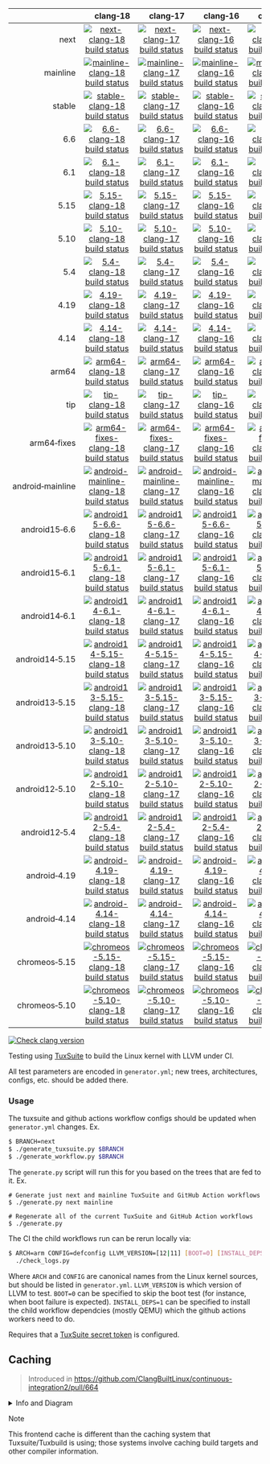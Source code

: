 |     | &nbsp;&nbsp;&nbsp;&nbsp;&nbsp;clang&#8209;18 | &nbsp;&nbsp;&nbsp;&nbsp;&nbsp;clang&#8209;17 | &nbsp;&nbsp;&nbsp;&nbsp;&nbsp;clang&#8209;16 | &nbsp;&nbsp;&nbsp;&nbsp;&nbsp;clang&#8209;15 | &nbsp;&nbsp;&nbsp;&nbsp;&nbsp;clang&#8209;14 | &nbsp;&nbsp;&nbsp;&nbsp;&nbsp;clang&#8209;13 | &nbsp;&nbsp;&nbsp;&nbsp;&nbsp;clang&#8209;12 | &nbsp;&nbsp;&nbsp;&nbsp;&nbsp;clang&#8209;11 | clang&#8209;android |
| ---: | :---: | :---: | :---: | :---: | :---: | :---: | :---: | :---: | :---: |
| next | [![next-clang-18 build status](https://kernel.outflux.net/cbl/badges/next-clang-18.svg)](https://github.com/clangbuiltlinux/continuous-integration2/actions/workflows/next-clang-18.yml) | [![next-clang-17 build status](https://kernel.outflux.net/cbl/badges/next-clang-17.svg)](https://github.com/clangbuiltlinux/continuous-integration2/actions/workflows/next-clang-17.yml) | [![next-clang-16 build status](https://kernel.outflux.net/cbl/badges/next-clang-16.svg)](https://github.com/clangbuiltlinux/continuous-integration2/actions/workflows/next-clang-16.yml) | [![next-clang-15 build status](https://kernel.outflux.net/cbl/badges/next-clang-15.svg)](https://github.com/clangbuiltlinux/continuous-integration2/actions/workflows/next-clang-15.yml) | [![next-clang-14 build status](https://kernel.outflux.net/cbl/badges/next-clang-14.svg)](https://github.com/clangbuiltlinux/continuous-integration2/actions/workflows/next-clang-14.yml) | [![next-clang-13 build status](https://kernel.outflux.net/cbl/badges/next-clang-13.svg)](https://github.com/clangbuiltlinux/continuous-integration2/actions/workflows/next-clang-13.yml) | [![next-clang-12 build status](https://kernel.outflux.net/cbl/badges/next-clang-12.svg)](https://github.com/clangbuiltlinux/continuous-integration2/actions/workflows/next-clang-12.yml) | [![next-clang-11 build status](https://kernel.outflux.net/cbl/badges/next-clang-11.svg)](https://github.com/clangbuiltlinux/continuous-integration2/actions/workflows/next-clang-11.yml) | [![next-clang-android build status](https://kernel.outflux.net/cbl/badges/next-clang-android.svg)](https://github.com/clangbuiltlinux/continuous-integration2/actions/workflows/next-clang-android.yml) |
| mainline | [![mainline-clang-18 build status](https://kernel.outflux.net/cbl/badges/mainline-clang-18.svg)](https://github.com/clangbuiltlinux/continuous-integration2/actions/workflows/mainline-clang-18.yml) | [![mainline-clang-17 build status](https://kernel.outflux.net/cbl/badges/mainline-clang-17.svg)](https://github.com/clangbuiltlinux/continuous-integration2/actions/workflows/mainline-clang-17.yml) | [![mainline-clang-16 build status](https://kernel.outflux.net/cbl/badges/mainline-clang-16.svg)](https://github.com/clangbuiltlinux/continuous-integration2/actions/workflows/mainline-clang-16.yml) | [![mainline-clang-15 build status](https://kernel.outflux.net/cbl/badges/mainline-clang-15.svg)](https://github.com/clangbuiltlinux/continuous-integration2/actions/workflows/mainline-clang-15.yml) | [![mainline-clang-14 build status](https://kernel.outflux.net/cbl/badges/mainline-clang-14.svg)](https://github.com/clangbuiltlinux/continuous-integration2/actions/workflows/mainline-clang-14.yml) | [![mainline-clang-13 build status](https://kernel.outflux.net/cbl/badges/mainline-clang-13.svg)](https://github.com/clangbuiltlinux/continuous-integration2/actions/workflows/mainline-clang-13.yml) | [![mainline-clang-12 build status](https://kernel.outflux.net/cbl/badges/mainline-clang-12.svg)](https://github.com/clangbuiltlinux/continuous-integration2/actions/workflows/mainline-clang-12.yml) | [![mainline-clang-11 build status](https://kernel.outflux.net/cbl/badges/mainline-clang-11.svg)](https://github.com/clangbuiltlinux/continuous-integration2/actions/workflows/mainline-clang-11.yml) |     |
| stable | [![stable-clang-18 build status](https://kernel.outflux.net/cbl/badges/stable-clang-18.svg)](https://github.com/clangbuiltlinux/continuous-integration2/actions/workflows/stable-clang-18.yml) | [![stable-clang-17 build status](https://kernel.outflux.net/cbl/badges/stable-clang-17.svg)](https://github.com/clangbuiltlinux/continuous-integration2/actions/workflows/stable-clang-17.yml) | [![stable-clang-16 build status](https://kernel.outflux.net/cbl/badges/stable-clang-16.svg)](https://github.com/clangbuiltlinux/continuous-integration2/actions/workflows/stable-clang-16.yml) | [![stable-clang-15 build status](https://kernel.outflux.net/cbl/badges/stable-clang-15.svg)](https://github.com/clangbuiltlinux/continuous-integration2/actions/workflows/stable-clang-15.yml) | [![stable-clang-14 build status](https://kernel.outflux.net/cbl/badges/stable-clang-14.svg)](https://github.com/clangbuiltlinux/continuous-integration2/actions/workflows/stable-clang-14.yml) | [![stable-clang-13 build status](https://kernel.outflux.net/cbl/badges/stable-clang-13.svg)](https://github.com/clangbuiltlinux/continuous-integration2/actions/workflows/stable-clang-13.yml) | [![stable-clang-12 build status](https://kernel.outflux.net/cbl/badges/stable-clang-12.svg)](https://github.com/clangbuiltlinux/continuous-integration2/actions/workflows/stable-clang-12.yml) | [![stable-clang-11 build status](https://kernel.outflux.net/cbl/badges/stable-clang-11.svg)](https://github.com/clangbuiltlinux/continuous-integration2/actions/workflows/stable-clang-11.yml) |     |
| 6.6 | [![6.6-clang-18 build status](https://kernel.outflux.net/cbl/badges/6.6-clang-18.svg)](https://github.com/clangbuiltlinux/continuous-integration2/actions/workflows/6.6-clang-18.yml) | [![6.6-clang-17 build status](https://kernel.outflux.net/cbl/badges/6.6-clang-17.svg)](https://github.com/clangbuiltlinux/continuous-integration2/actions/workflows/6.6-clang-17.yml) | [![6.6-clang-16 build status](https://kernel.outflux.net/cbl/badges/6.6-clang-16.svg)](https://github.com/clangbuiltlinux/continuous-integration2/actions/workflows/6.6-clang-16.yml) | [![6.6-clang-15 build status](https://kernel.outflux.net/cbl/badges/6.6-clang-15.svg)](https://github.com/clangbuiltlinux/continuous-integration2/actions/workflows/6.6-clang-15.yml) | [![6.6-clang-14 build status](https://kernel.outflux.net/cbl/badges/6.6-clang-14.svg)](https://github.com/clangbuiltlinux/continuous-integration2/actions/workflows/6.6-clang-14.yml) | [![6.6-clang-13 build status](https://kernel.outflux.net/cbl/badges/6.6-clang-13.svg)](https://github.com/clangbuiltlinux/continuous-integration2/actions/workflows/6.6-clang-13.yml) | [![6.6-clang-12 build status](https://kernel.outflux.net/cbl/badges/6.6-clang-12.svg)](https://github.com/clangbuiltlinux/continuous-integration2/actions/workflows/6.6-clang-12.yml) | [![6.6-clang-11 build status](https://kernel.outflux.net/cbl/badges/6.6-clang-11.svg)](https://github.com/clangbuiltlinux/continuous-integration2/actions/workflows/6.6-clang-11.yml) |     |
| 6.1 | [![6.1-clang-18 build status](https://kernel.outflux.net/cbl/badges/6.1-clang-18.svg)](https://github.com/clangbuiltlinux/continuous-integration2/actions/workflows/6.1-clang-18.yml) | [![6.1-clang-17 build status](https://kernel.outflux.net/cbl/badges/6.1-clang-17.svg)](https://github.com/clangbuiltlinux/continuous-integration2/actions/workflows/6.1-clang-17.yml) | [![6.1-clang-16 build status](https://kernel.outflux.net/cbl/badges/6.1-clang-16.svg)](https://github.com/clangbuiltlinux/continuous-integration2/actions/workflows/6.1-clang-16.yml) | [![6.1-clang-15 build status](https://kernel.outflux.net/cbl/badges/6.1-clang-15.svg)](https://github.com/clangbuiltlinux/continuous-integration2/actions/workflows/6.1-clang-15.yml) | [![6.1-clang-14 build status](https://kernel.outflux.net/cbl/badges/6.1-clang-14.svg)](https://github.com/clangbuiltlinux/continuous-integration2/actions/workflows/6.1-clang-14.yml) | [![6.1-clang-13 build status](https://kernel.outflux.net/cbl/badges/6.1-clang-13.svg)](https://github.com/clangbuiltlinux/continuous-integration2/actions/workflows/6.1-clang-13.yml) | [![6.1-clang-12 build status](https://kernel.outflux.net/cbl/badges/6.1-clang-12.svg)](https://github.com/clangbuiltlinux/continuous-integration2/actions/workflows/6.1-clang-12.yml) | [![6.1-clang-11 build status](https://kernel.outflux.net/cbl/badges/6.1-clang-11.svg)](https://github.com/clangbuiltlinux/continuous-integration2/actions/workflows/6.1-clang-11.yml) |     |
| 5.15 | [![5.15-clang-18 build status](https://kernel.outflux.net/cbl/badges/5.15-clang-18.svg)](https://github.com/clangbuiltlinux/continuous-integration2/actions/workflows/5.15-clang-18.yml) | [![5.15-clang-17 build status](https://kernel.outflux.net/cbl/badges/5.15-clang-17.svg)](https://github.com/clangbuiltlinux/continuous-integration2/actions/workflows/5.15-clang-17.yml) | [![5.15-clang-16 build status](https://kernel.outflux.net/cbl/badges/5.15-clang-16.svg)](https://github.com/clangbuiltlinux/continuous-integration2/actions/workflows/5.15-clang-16.yml) | [![5.15-clang-15 build status](https://kernel.outflux.net/cbl/badges/5.15-clang-15.svg)](https://github.com/clangbuiltlinux/continuous-integration2/actions/workflows/5.15-clang-15.yml) | [![5.15-clang-14 build status](https://kernel.outflux.net/cbl/badges/5.15-clang-14.svg)](https://github.com/clangbuiltlinux/continuous-integration2/actions/workflows/5.15-clang-14.yml) | [![5.15-clang-13 build status](https://kernel.outflux.net/cbl/badges/5.15-clang-13.svg)](https://github.com/clangbuiltlinux/continuous-integration2/actions/workflows/5.15-clang-13.yml) | [![5.15-clang-12 build status](https://kernel.outflux.net/cbl/badges/5.15-clang-12.svg)](https://github.com/clangbuiltlinux/continuous-integration2/actions/workflows/5.15-clang-12.yml) | [![5.15-clang-11 build status](https://kernel.outflux.net/cbl/badges/5.15-clang-11.svg)](https://github.com/clangbuiltlinux/continuous-integration2/actions/workflows/5.15-clang-11.yml) |     |
| 5.10 | [![5.10-clang-18 build status](https://kernel.outflux.net/cbl/badges/5.10-clang-18.svg)](https://github.com/clangbuiltlinux/continuous-integration2/actions/workflows/5.10-clang-18.yml) | [![5.10-clang-17 build status](https://kernel.outflux.net/cbl/badges/5.10-clang-17.svg)](https://github.com/clangbuiltlinux/continuous-integration2/actions/workflows/5.10-clang-17.yml) | [![5.10-clang-16 build status](https://kernel.outflux.net/cbl/badges/5.10-clang-16.svg)](https://github.com/clangbuiltlinux/continuous-integration2/actions/workflows/5.10-clang-16.yml) | [![5.10-clang-15 build status](https://kernel.outflux.net/cbl/badges/5.10-clang-15.svg)](https://github.com/clangbuiltlinux/continuous-integration2/actions/workflows/5.10-clang-15.yml) | [![5.10-clang-14 build status](https://kernel.outflux.net/cbl/badges/5.10-clang-14.svg)](https://github.com/clangbuiltlinux/continuous-integration2/actions/workflows/5.10-clang-14.yml) | [![5.10-clang-13 build status](https://kernel.outflux.net/cbl/badges/5.10-clang-13.svg)](https://github.com/clangbuiltlinux/continuous-integration2/actions/workflows/5.10-clang-13.yml) | [![5.10-clang-12 build status](https://kernel.outflux.net/cbl/badges/5.10-clang-12.svg)](https://github.com/clangbuiltlinux/continuous-integration2/actions/workflows/5.10-clang-12.yml) | [![5.10-clang-11 build status](https://kernel.outflux.net/cbl/badges/5.10-clang-11.svg)](https://github.com/clangbuiltlinux/continuous-integration2/actions/workflows/5.10-clang-11.yml) |     |
| 5.4 | [![5.4-clang-18 build status](https://kernel.outflux.net/cbl/badges/5.4-clang-18.svg)](https://github.com/clangbuiltlinux/continuous-integration2/actions/workflows/5.4-clang-18.yml) | [![5.4-clang-17 build status](https://kernel.outflux.net/cbl/badges/5.4-clang-17.svg)](https://github.com/clangbuiltlinux/continuous-integration2/actions/workflows/5.4-clang-17.yml) | [![5.4-clang-16 build status](https://kernel.outflux.net/cbl/badges/5.4-clang-16.svg)](https://github.com/clangbuiltlinux/continuous-integration2/actions/workflows/5.4-clang-16.yml) | [![5.4-clang-15 build status](https://kernel.outflux.net/cbl/badges/5.4-clang-15.svg)](https://github.com/clangbuiltlinux/continuous-integration2/actions/workflows/5.4-clang-15.yml) | [![5.4-clang-14 build status](https://kernel.outflux.net/cbl/badges/5.4-clang-14.svg)](https://github.com/clangbuiltlinux/continuous-integration2/actions/workflows/5.4-clang-14.yml) | [![5.4-clang-13 build status](https://kernel.outflux.net/cbl/badges/5.4-clang-13.svg)](https://github.com/clangbuiltlinux/continuous-integration2/actions/workflows/5.4-clang-13.yml) |     |     |     |
| 4.19 | [![4.19-clang-18 build status](https://kernel.outflux.net/cbl/badges/4.19-clang-18.svg)](https://github.com/clangbuiltlinux/continuous-integration2/actions/workflows/4.19-clang-18.yml) | [![4.19-clang-17 build status](https://kernel.outflux.net/cbl/badges/4.19-clang-17.svg)](https://github.com/clangbuiltlinux/continuous-integration2/actions/workflows/4.19-clang-17.yml) | [![4.19-clang-16 build status](https://kernel.outflux.net/cbl/badges/4.19-clang-16.svg)](https://github.com/clangbuiltlinux/continuous-integration2/actions/workflows/4.19-clang-16.yml) | [![4.19-clang-15 build status](https://kernel.outflux.net/cbl/badges/4.19-clang-15.svg)](https://github.com/clangbuiltlinux/continuous-integration2/actions/workflows/4.19-clang-15.yml) | [![4.19-clang-14 build status](https://kernel.outflux.net/cbl/badges/4.19-clang-14.svg)](https://github.com/clangbuiltlinux/continuous-integration2/actions/workflows/4.19-clang-14.yml) | [![4.19-clang-13 build status](https://kernel.outflux.net/cbl/badges/4.19-clang-13.svg)](https://github.com/clangbuiltlinux/continuous-integration2/actions/workflows/4.19-clang-13.yml) |     |     |     |
| 4.14 | [![4.14-clang-18 build status](https://kernel.outflux.net/cbl/badges/4.14-clang-18.svg)](https://github.com/clangbuiltlinux/continuous-integration2/actions/workflows/4.14-clang-18.yml) | [![4.14-clang-17 build status](https://kernel.outflux.net/cbl/badges/4.14-clang-17.svg)](https://github.com/clangbuiltlinux/continuous-integration2/actions/workflows/4.14-clang-17.yml) | [![4.14-clang-16 build status](https://kernel.outflux.net/cbl/badges/4.14-clang-16.svg)](https://github.com/clangbuiltlinux/continuous-integration2/actions/workflows/4.14-clang-16.yml) | [![4.14-clang-15 build status](https://kernel.outflux.net/cbl/badges/4.14-clang-15.svg)](https://github.com/clangbuiltlinux/continuous-integration2/actions/workflows/4.14-clang-15.yml) | [![4.14-clang-14 build status](https://kernel.outflux.net/cbl/badges/4.14-clang-14.svg)](https://github.com/clangbuiltlinux/continuous-integration2/actions/workflows/4.14-clang-14.yml) | [![4.14-clang-13 build status](https://kernel.outflux.net/cbl/badges/4.14-clang-13.svg)](https://github.com/clangbuiltlinux/continuous-integration2/actions/workflows/4.14-clang-13.yml) |     |     |     |
| arm64 | [![arm64-clang-18 build status](https://kernel.outflux.net/cbl/badges/arm64-clang-18.svg)](https://github.com/clangbuiltlinux/continuous-integration2/actions/workflows/arm64-clang-18.yml) | [![arm64-clang-17 build status](https://kernel.outflux.net/cbl/badges/arm64-clang-17.svg)](https://github.com/clangbuiltlinux/continuous-integration2/actions/workflows/arm64-clang-17.yml) | [![arm64-clang-16 build status](https://kernel.outflux.net/cbl/badges/arm64-clang-16.svg)](https://github.com/clangbuiltlinux/continuous-integration2/actions/workflows/arm64-clang-16.yml) | [![arm64-clang-15 build status](https://kernel.outflux.net/cbl/badges/arm64-clang-15.svg)](https://github.com/clangbuiltlinux/continuous-integration2/actions/workflows/arm64-clang-15.yml) | [![arm64-clang-14 build status](https://kernel.outflux.net/cbl/badges/arm64-clang-14.svg)](https://github.com/clangbuiltlinux/continuous-integration2/actions/workflows/arm64-clang-14.yml) | [![arm64-clang-13 build status](https://kernel.outflux.net/cbl/badges/arm64-clang-13.svg)](https://github.com/clangbuiltlinux/continuous-integration2/actions/workflows/arm64-clang-13.yml) | [![arm64-clang-12 build status](https://kernel.outflux.net/cbl/badges/arm64-clang-12.svg)](https://github.com/clangbuiltlinux/continuous-integration2/actions/workflows/arm64-clang-12.yml) | [![arm64-clang-11 build status](https://kernel.outflux.net/cbl/badges/arm64-clang-11.svg)](https://github.com/clangbuiltlinux/continuous-integration2/actions/workflows/arm64-clang-11.yml) |     |
| tip | [![tip-clang-18 build status](https://kernel.outflux.net/cbl/badges/tip-clang-18.svg)](https://github.com/clangbuiltlinux/continuous-integration2/actions/workflows/tip-clang-18.yml) | [![tip-clang-17 build status](https://kernel.outflux.net/cbl/badges/tip-clang-17.svg)](https://github.com/clangbuiltlinux/continuous-integration2/actions/workflows/tip-clang-17.yml) | [![tip-clang-16 build status](https://kernel.outflux.net/cbl/badges/tip-clang-16.svg)](https://github.com/clangbuiltlinux/continuous-integration2/actions/workflows/tip-clang-16.yml) | [![tip-clang-15 build status](https://kernel.outflux.net/cbl/badges/tip-clang-15.svg)](https://github.com/clangbuiltlinux/continuous-integration2/actions/workflows/tip-clang-15.yml) | [![tip-clang-14 build status](https://kernel.outflux.net/cbl/badges/tip-clang-14.svg)](https://github.com/clangbuiltlinux/continuous-integration2/actions/workflows/tip-clang-14.yml) | [![tip-clang-13 build status](https://kernel.outflux.net/cbl/badges/tip-clang-13.svg)](https://github.com/clangbuiltlinux/continuous-integration2/actions/workflows/tip-clang-13.yml) | [![tip-clang-12 build status](https://kernel.outflux.net/cbl/badges/tip-clang-12.svg)](https://github.com/clangbuiltlinux/continuous-integration2/actions/workflows/tip-clang-12.yml) | [![tip-clang-11 build status](https://kernel.outflux.net/cbl/badges/tip-clang-11.svg)](https://github.com/clangbuiltlinux/continuous-integration2/actions/workflows/tip-clang-11.yml) |     |
| arm64&#8209;fixes | [![arm64-fixes-clang-18 build status](https://kernel.outflux.net/cbl/badges/arm64-fixes-clang-18.svg)](https://github.com/clangbuiltlinux/continuous-integration2/actions/workflows/arm64-fixes-clang-18.yml) | [![arm64-fixes-clang-17 build status](https://kernel.outflux.net/cbl/badges/arm64-fixes-clang-17.svg)](https://github.com/clangbuiltlinux/continuous-integration2/actions/workflows/arm64-fixes-clang-17.yml) | [![arm64-fixes-clang-16 build status](https://kernel.outflux.net/cbl/badges/arm64-fixes-clang-16.svg)](https://github.com/clangbuiltlinux/continuous-integration2/actions/workflows/arm64-fixes-clang-16.yml) | [![arm64-fixes-clang-15 build status](https://kernel.outflux.net/cbl/badges/arm64-fixes-clang-15.svg)](https://github.com/clangbuiltlinux/continuous-integration2/actions/workflows/arm64-fixes-clang-15.yml) | [![arm64-fixes-clang-14 build status](https://kernel.outflux.net/cbl/badges/arm64-fixes-clang-14.svg)](https://github.com/clangbuiltlinux/continuous-integration2/actions/workflows/arm64-fixes-clang-14.yml) | [![arm64-fixes-clang-13 build status](https://kernel.outflux.net/cbl/badges/arm64-fixes-clang-13.svg)](https://github.com/clangbuiltlinux/continuous-integration2/actions/workflows/arm64-fixes-clang-13.yml) | [![arm64-fixes-clang-12 build status](https://kernel.outflux.net/cbl/badges/arm64-fixes-clang-12.svg)](https://github.com/clangbuiltlinux/continuous-integration2/actions/workflows/arm64-fixes-clang-12.yml) | [![arm64-fixes-clang-11 build status](https://kernel.outflux.net/cbl/badges/arm64-fixes-clang-11.svg)](https://github.com/clangbuiltlinux/continuous-integration2/actions/workflows/arm64-fixes-clang-11.yml) |     |
| android&#8209;mainline | [![android-mainline-clang-18 build status](https://kernel.outflux.net/cbl/badges/android-mainline-clang-18.svg)](https://github.com/clangbuiltlinux/continuous-integration2/actions/workflows/android-mainline-clang-18.yml) | [![android-mainline-clang-17 build status](https://kernel.outflux.net/cbl/badges/android-mainline-clang-17.svg)](https://github.com/clangbuiltlinux/continuous-integration2/actions/workflows/android-mainline-clang-17.yml) | [![android-mainline-clang-16 build status](https://kernel.outflux.net/cbl/badges/android-mainline-clang-16.svg)](https://github.com/clangbuiltlinux/continuous-integration2/actions/workflows/android-mainline-clang-16.yml) | [![android-mainline-clang-15 build status](https://kernel.outflux.net/cbl/badges/android-mainline-clang-15.svg)](https://github.com/clangbuiltlinux/continuous-integration2/actions/workflows/android-mainline-clang-15.yml) | [![android-mainline-clang-14 build status](https://kernel.outflux.net/cbl/badges/android-mainline-clang-14.svg)](https://github.com/clangbuiltlinux/continuous-integration2/actions/workflows/android-mainline-clang-14.yml) | [![android-mainline-clang-13 build status](https://kernel.outflux.net/cbl/badges/android-mainline-clang-13.svg)](https://github.com/clangbuiltlinux/continuous-integration2/actions/workflows/android-mainline-clang-13.yml) | [![android-mainline-clang-12 build status](https://kernel.outflux.net/cbl/badges/android-mainline-clang-12.svg)](https://github.com/clangbuiltlinux/continuous-integration2/actions/workflows/android-mainline-clang-12.yml) |     | [![android-mainline-clang-android build status](https://kernel.outflux.net/cbl/badges/android-mainline-clang-android.svg)](https://github.com/clangbuiltlinux/continuous-integration2/actions/workflows/android-mainline-clang-android.yml) |
| android15&#8209;6.6 | [![android15-6.6-clang-18 build status](https://kernel.outflux.net/cbl/badges/android15-6.6-clang-18.svg)](https://github.com/clangbuiltlinux/continuous-integration2/actions/workflows/android15-6.6-clang-18.yml) | [![android15-6.6-clang-17 build status](https://kernel.outflux.net/cbl/badges/android15-6.6-clang-17.svg)](https://github.com/clangbuiltlinux/continuous-integration2/actions/workflows/android15-6.6-clang-17.yml) | [![android15-6.6-clang-16 build status](https://kernel.outflux.net/cbl/badges/android15-6.6-clang-16.svg)](https://github.com/clangbuiltlinux/continuous-integration2/actions/workflows/android15-6.6-clang-16.yml) | [![android15-6.6-clang-15 build status](https://kernel.outflux.net/cbl/badges/android15-6.6-clang-15.svg)](https://github.com/clangbuiltlinux/continuous-integration2/actions/workflows/android15-6.6-clang-15.yml) | [![android15-6.6-clang-14 build status](https://kernel.outflux.net/cbl/badges/android15-6.6-clang-14.svg)](https://github.com/clangbuiltlinux/continuous-integration2/actions/workflows/android15-6.6-clang-14.yml) | [![android15-6.6-clang-13 build status](https://kernel.outflux.net/cbl/badges/android15-6.6-clang-13.svg)](https://github.com/clangbuiltlinux/continuous-integration2/actions/workflows/android15-6.6-clang-13.yml) | [![android15-6.6-clang-12 build status](https://kernel.outflux.net/cbl/badges/android15-6.6-clang-12.svg)](https://github.com/clangbuiltlinux/continuous-integration2/actions/workflows/android15-6.6-clang-12.yml) |     | [![android15-6.6-clang-android build status](https://kernel.outflux.net/cbl/badges/android15-6.6-clang-android.svg)](https://github.com/clangbuiltlinux/continuous-integration2/actions/workflows/android15-6.6-clang-android.yml) |
| android15&#8209;6.1 | [![android15-6.1-clang-18 build status](https://kernel.outflux.net/cbl/badges/android15-6.1-clang-18.svg)](https://github.com/clangbuiltlinux/continuous-integration2/actions/workflows/android15-6.1-clang-18.yml) | [![android15-6.1-clang-17 build status](https://kernel.outflux.net/cbl/badges/android15-6.1-clang-17.svg)](https://github.com/clangbuiltlinux/continuous-integration2/actions/workflows/android15-6.1-clang-17.yml) | [![android15-6.1-clang-16 build status](https://kernel.outflux.net/cbl/badges/android15-6.1-clang-16.svg)](https://github.com/clangbuiltlinux/continuous-integration2/actions/workflows/android15-6.1-clang-16.yml) | [![android15-6.1-clang-15 build status](https://kernel.outflux.net/cbl/badges/android15-6.1-clang-15.svg)](https://github.com/clangbuiltlinux/continuous-integration2/actions/workflows/android15-6.1-clang-15.yml) | [![android15-6.1-clang-14 build status](https://kernel.outflux.net/cbl/badges/android15-6.1-clang-14.svg)](https://github.com/clangbuiltlinux/continuous-integration2/actions/workflows/android15-6.1-clang-14.yml) | [![android15-6.1-clang-13 build status](https://kernel.outflux.net/cbl/badges/android15-6.1-clang-13.svg)](https://github.com/clangbuiltlinux/continuous-integration2/actions/workflows/android15-6.1-clang-13.yml) | [![android15-6.1-clang-12 build status](https://kernel.outflux.net/cbl/badges/android15-6.1-clang-12.svg)](https://github.com/clangbuiltlinux/continuous-integration2/actions/workflows/android15-6.1-clang-12.yml) |     | [![android15-6.1-clang-android build status](https://kernel.outflux.net/cbl/badges/android15-6.1-clang-android.svg)](https://github.com/clangbuiltlinux/continuous-integration2/actions/workflows/android15-6.1-clang-android.yml) |
| android14&#8209;6.1 | [![android14-6.1-clang-18 build status](https://kernel.outflux.net/cbl/badges/android14-6.1-clang-18.svg)](https://github.com/clangbuiltlinux/continuous-integration2/actions/workflows/android14-6.1-clang-18.yml) | [![android14-6.1-clang-17 build status](https://kernel.outflux.net/cbl/badges/android14-6.1-clang-17.svg)](https://github.com/clangbuiltlinux/continuous-integration2/actions/workflows/android14-6.1-clang-17.yml) | [![android14-6.1-clang-16 build status](https://kernel.outflux.net/cbl/badges/android14-6.1-clang-16.svg)](https://github.com/clangbuiltlinux/continuous-integration2/actions/workflows/android14-6.1-clang-16.yml) | [![android14-6.1-clang-15 build status](https://kernel.outflux.net/cbl/badges/android14-6.1-clang-15.svg)](https://github.com/clangbuiltlinux/continuous-integration2/actions/workflows/android14-6.1-clang-15.yml) | [![android14-6.1-clang-14 build status](https://kernel.outflux.net/cbl/badges/android14-6.1-clang-14.svg)](https://github.com/clangbuiltlinux/continuous-integration2/actions/workflows/android14-6.1-clang-14.yml) | [![android14-6.1-clang-13 build status](https://kernel.outflux.net/cbl/badges/android14-6.1-clang-13.svg)](https://github.com/clangbuiltlinux/continuous-integration2/actions/workflows/android14-6.1-clang-13.yml) | [![android14-6.1-clang-12 build status](https://kernel.outflux.net/cbl/badges/android14-6.1-clang-12.svg)](https://github.com/clangbuiltlinux/continuous-integration2/actions/workflows/android14-6.1-clang-12.yml) |     | [![android14-6.1-clang-android build status](https://kernel.outflux.net/cbl/badges/android14-6.1-clang-android.svg)](https://github.com/clangbuiltlinux/continuous-integration2/actions/workflows/android14-6.1-clang-android.yml) |
| android14&#8209;5.15 | [![android14-5.15-clang-18 build status](https://kernel.outflux.net/cbl/badges/android14-5.15-clang-18.svg)](https://github.com/clangbuiltlinux/continuous-integration2/actions/workflows/android14-5.15-clang-18.yml) | [![android14-5.15-clang-17 build status](https://kernel.outflux.net/cbl/badges/android14-5.15-clang-17.svg)](https://github.com/clangbuiltlinux/continuous-integration2/actions/workflows/android14-5.15-clang-17.yml) | [![android14-5.15-clang-16 build status](https://kernel.outflux.net/cbl/badges/android14-5.15-clang-16.svg)](https://github.com/clangbuiltlinux/continuous-integration2/actions/workflows/android14-5.15-clang-16.yml) | [![android14-5.15-clang-15 build status](https://kernel.outflux.net/cbl/badges/android14-5.15-clang-15.svg)](https://github.com/clangbuiltlinux/continuous-integration2/actions/workflows/android14-5.15-clang-15.yml) | [![android14-5.15-clang-14 build status](https://kernel.outflux.net/cbl/badges/android14-5.15-clang-14.svg)](https://github.com/clangbuiltlinux/continuous-integration2/actions/workflows/android14-5.15-clang-14.yml) | [![android14-5.15-clang-13 build status](https://kernel.outflux.net/cbl/badges/android14-5.15-clang-13.svg)](https://github.com/clangbuiltlinux/continuous-integration2/actions/workflows/android14-5.15-clang-13.yml) | [![android14-5.15-clang-12 build status](https://kernel.outflux.net/cbl/badges/android14-5.15-clang-12.svg)](https://github.com/clangbuiltlinux/continuous-integration2/actions/workflows/android14-5.15-clang-12.yml) |     | [![android14-5.15-clang-android build status](https://kernel.outflux.net/cbl/badges/android14-5.15-clang-android.svg)](https://github.com/clangbuiltlinux/continuous-integration2/actions/workflows/android14-5.15-clang-android.yml) |
| android13&#8209;5.15 | [![android13-5.15-clang-18 build status](https://kernel.outflux.net/cbl/badges/android13-5.15-clang-18.svg)](https://github.com/clangbuiltlinux/continuous-integration2/actions/workflows/android13-5.15-clang-18.yml) | [![android13-5.15-clang-17 build status](https://kernel.outflux.net/cbl/badges/android13-5.15-clang-17.svg)](https://github.com/clangbuiltlinux/continuous-integration2/actions/workflows/android13-5.15-clang-17.yml) | [![android13-5.15-clang-16 build status](https://kernel.outflux.net/cbl/badges/android13-5.15-clang-16.svg)](https://github.com/clangbuiltlinux/continuous-integration2/actions/workflows/android13-5.15-clang-16.yml) | [![android13-5.15-clang-15 build status](https://kernel.outflux.net/cbl/badges/android13-5.15-clang-15.svg)](https://github.com/clangbuiltlinux/continuous-integration2/actions/workflows/android13-5.15-clang-15.yml) | [![android13-5.15-clang-14 build status](https://kernel.outflux.net/cbl/badges/android13-5.15-clang-14.svg)](https://github.com/clangbuiltlinux/continuous-integration2/actions/workflows/android13-5.15-clang-14.yml) | [![android13-5.15-clang-13 build status](https://kernel.outflux.net/cbl/badges/android13-5.15-clang-13.svg)](https://github.com/clangbuiltlinux/continuous-integration2/actions/workflows/android13-5.15-clang-13.yml) | [![android13-5.15-clang-12 build status](https://kernel.outflux.net/cbl/badges/android13-5.15-clang-12.svg)](https://github.com/clangbuiltlinux/continuous-integration2/actions/workflows/android13-5.15-clang-12.yml) |     | [![android13-5.15-clang-android build status](https://kernel.outflux.net/cbl/badges/android13-5.15-clang-android.svg)](https://github.com/clangbuiltlinux/continuous-integration2/actions/workflows/android13-5.15-clang-android.yml) |
| android13&#8209;5.10 | [![android13-5.10-clang-18 build status](https://kernel.outflux.net/cbl/badges/android13-5.10-clang-18.svg)](https://github.com/clangbuiltlinux/continuous-integration2/actions/workflows/android13-5.10-clang-18.yml) | [![android13-5.10-clang-17 build status](https://kernel.outflux.net/cbl/badges/android13-5.10-clang-17.svg)](https://github.com/clangbuiltlinux/continuous-integration2/actions/workflows/android13-5.10-clang-17.yml) | [![android13-5.10-clang-16 build status](https://kernel.outflux.net/cbl/badges/android13-5.10-clang-16.svg)](https://github.com/clangbuiltlinux/continuous-integration2/actions/workflows/android13-5.10-clang-16.yml) | [![android13-5.10-clang-15 build status](https://kernel.outflux.net/cbl/badges/android13-5.10-clang-15.svg)](https://github.com/clangbuiltlinux/continuous-integration2/actions/workflows/android13-5.10-clang-15.yml) | [![android13-5.10-clang-14 build status](https://kernel.outflux.net/cbl/badges/android13-5.10-clang-14.svg)](https://github.com/clangbuiltlinux/continuous-integration2/actions/workflows/android13-5.10-clang-14.yml) | [![android13-5.10-clang-13 build status](https://kernel.outflux.net/cbl/badges/android13-5.10-clang-13.svg)](https://github.com/clangbuiltlinux/continuous-integration2/actions/workflows/android13-5.10-clang-13.yml) | [![android13-5.10-clang-12 build status](https://kernel.outflux.net/cbl/badges/android13-5.10-clang-12.svg)](https://github.com/clangbuiltlinux/continuous-integration2/actions/workflows/android13-5.10-clang-12.yml) |     | [![android13-5.10-clang-android build status](https://kernel.outflux.net/cbl/badges/android13-5.10-clang-android.svg)](https://github.com/clangbuiltlinux/continuous-integration2/actions/workflows/android13-5.10-clang-android.yml) |
| android12&#8209;5.10 | [![android12-5.10-clang-18 build status](https://kernel.outflux.net/cbl/badges/android12-5.10-clang-18.svg)](https://github.com/clangbuiltlinux/continuous-integration2/actions/workflows/android12-5.10-clang-18.yml) | [![android12-5.10-clang-17 build status](https://kernel.outflux.net/cbl/badges/android12-5.10-clang-17.svg)](https://github.com/clangbuiltlinux/continuous-integration2/actions/workflows/android12-5.10-clang-17.yml) | [![android12-5.10-clang-16 build status](https://kernel.outflux.net/cbl/badges/android12-5.10-clang-16.svg)](https://github.com/clangbuiltlinux/continuous-integration2/actions/workflows/android12-5.10-clang-16.yml) | [![android12-5.10-clang-15 build status](https://kernel.outflux.net/cbl/badges/android12-5.10-clang-15.svg)](https://github.com/clangbuiltlinux/continuous-integration2/actions/workflows/android12-5.10-clang-15.yml) | [![android12-5.10-clang-14 build status](https://kernel.outflux.net/cbl/badges/android12-5.10-clang-14.svg)](https://github.com/clangbuiltlinux/continuous-integration2/actions/workflows/android12-5.10-clang-14.yml) | [![android12-5.10-clang-13 build status](https://kernel.outflux.net/cbl/badges/android12-5.10-clang-13.svg)](https://github.com/clangbuiltlinux/continuous-integration2/actions/workflows/android12-5.10-clang-13.yml) | [![android12-5.10-clang-12 build status](https://kernel.outflux.net/cbl/badges/android12-5.10-clang-12.svg)](https://github.com/clangbuiltlinux/continuous-integration2/actions/workflows/android12-5.10-clang-12.yml) |     | [![android12-5.10-clang-android build status](https://kernel.outflux.net/cbl/badges/android12-5.10-clang-android.svg)](https://github.com/clangbuiltlinux/continuous-integration2/actions/workflows/android12-5.10-clang-android.yml) |
| android12&#8209;5.4 | [![android12-5.4-clang-18 build status](https://kernel.outflux.net/cbl/badges/android12-5.4-clang-18.svg)](https://github.com/clangbuiltlinux/continuous-integration2/actions/workflows/android12-5.4-clang-18.yml) | [![android12-5.4-clang-17 build status](https://kernel.outflux.net/cbl/badges/android12-5.4-clang-17.svg)](https://github.com/clangbuiltlinux/continuous-integration2/actions/workflows/android12-5.4-clang-17.yml) | [![android12-5.4-clang-16 build status](https://kernel.outflux.net/cbl/badges/android12-5.4-clang-16.svg)](https://github.com/clangbuiltlinux/continuous-integration2/actions/workflows/android12-5.4-clang-16.yml) | [![android12-5.4-clang-15 build status](https://kernel.outflux.net/cbl/badges/android12-5.4-clang-15.svg)](https://github.com/clangbuiltlinux/continuous-integration2/actions/workflows/android12-5.4-clang-15.yml) | [![android12-5.4-clang-14 build status](https://kernel.outflux.net/cbl/badges/android12-5.4-clang-14.svg)](https://github.com/clangbuiltlinux/continuous-integration2/actions/workflows/android12-5.4-clang-14.yml) | [![android12-5.4-clang-13 build status](https://kernel.outflux.net/cbl/badges/android12-5.4-clang-13.svg)](https://github.com/clangbuiltlinux/continuous-integration2/actions/workflows/android12-5.4-clang-13.yml) | [![android12-5.4-clang-12 build status](https://kernel.outflux.net/cbl/badges/android12-5.4-clang-12.svg)](https://github.com/clangbuiltlinux/continuous-integration2/actions/workflows/android12-5.4-clang-12.yml) |     | [![android12-5.4-clang-android build status](https://kernel.outflux.net/cbl/badges/android12-5.4-clang-android.svg)](https://github.com/clangbuiltlinux/continuous-integration2/actions/workflows/android12-5.4-clang-android.yml) |
| android&#8209;4.19 | [![android-4.19-clang-18 build status](https://kernel.outflux.net/cbl/badges/android-4.19-clang-18.svg)](https://github.com/clangbuiltlinux/continuous-integration2/actions/workflows/android-4.19-clang-18.yml) | [![android-4.19-clang-17 build status](https://kernel.outflux.net/cbl/badges/android-4.19-clang-17.svg)](https://github.com/clangbuiltlinux/continuous-integration2/actions/workflows/android-4.19-clang-17.yml) | [![android-4.19-clang-16 build status](https://kernel.outflux.net/cbl/badges/android-4.19-clang-16.svg)](https://github.com/clangbuiltlinux/continuous-integration2/actions/workflows/android-4.19-clang-16.yml) | [![android-4.19-clang-15 build status](https://kernel.outflux.net/cbl/badges/android-4.19-clang-15.svg)](https://github.com/clangbuiltlinux/continuous-integration2/actions/workflows/android-4.19-clang-15.yml) | [![android-4.19-clang-14 build status](https://kernel.outflux.net/cbl/badges/android-4.19-clang-14.svg)](https://github.com/clangbuiltlinux/continuous-integration2/actions/workflows/android-4.19-clang-14.yml) | [![android-4.19-clang-13 build status](https://kernel.outflux.net/cbl/badges/android-4.19-clang-13.svg)](https://github.com/clangbuiltlinux/continuous-integration2/actions/workflows/android-4.19-clang-13.yml) | [![android-4.19-clang-12 build status](https://kernel.outflux.net/cbl/badges/android-4.19-clang-12.svg)](https://github.com/clangbuiltlinux/continuous-integration2/actions/workflows/android-4.19-clang-12.yml) |     | [![android-4.19-clang-android build status](https://kernel.outflux.net/cbl/badges/android-4.19-clang-android.svg)](https://github.com/clangbuiltlinux/continuous-integration2/actions/workflows/android-4.19-clang-android.yml) |
| android&#8209;4.14 | [![android-4.14-clang-18 build status](https://kernel.outflux.net/cbl/badges/android-4.14-clang-18.svg)](https://github.com/clangbuiltlinux/continuous-integration2/actions/workflows/android-4.14-clang-18.yml) | [![android-4.14-clang-17 build status](https://kernel.outflux.net/cbl/badges/android-4.14-clang-17.svg)](https://github.com/clangbuiltlinux/continuous-integration2/actions/workflows/android-4.14-clang-17.yml) | [![android-4.14-clang-16 build status](https://kernel.outflux.net/cbl/badges/android-4.14-clang-16.svg)](https://github.com/clangbuiltlinux/continuous-integration2/actions/workflows/android-4.14-clang-16.yml) | [![android-4.14-clang-15 build status](https://kernel.outflux.net/cbl/badges/android-4.14-clang-15.svg)](https://github.com/clangbuiltlinux/continuous-integration2/actions/workflows/android-4.14-clang-15.yml) | [![android-4.14-clang-14 build status](https://kernel.outflux.net/cbl/badges/android-4.14-clang-14.svg)](https://github.com/clangbuiltlinux/continuous-integration2/actions/workflows/android-4.14-clang-14.yml) | [![android-4.14-clang-13 build status](https://kernel.outflux.net/cbl/badges/android-4.14-clang-13.svg)](https://github.com/clangbuiltlinux/continuous-integration2/actions/workflows/android-4.14-clang-13.yml) | [![android-4.14-clang-12 build status](https://kernel.outflux.net/cbl/badges/android-4.14-clang-12.svg)](https://github.com/clangbuiltlinux/continuous-integration2/actions/workflows/android-4.14-clang-12.yml) |     | [![android-4.14-clang-android build status](https://kernel.outflux.net/cbl/badges/android-4.14-clang-android.svg)](https://github.com/clangbuiltlinux/continuous-integration2/actions/workflows/android-4.14-clang-android.yml) |
| chromeos&#8209;5.15 | [![chromeos-5.15-clang-18 build status](https://kernel.outflux.net/cbl/badges/chromeos-5.15-clang-18.svg)](https://github.com/clangbuiltlinux/continuous-integration2/actions/workflows/chromeos-5.15-clang-18.yml) | [![chromeos-5.15-clang-17 build status](https://kernel.outflux.net/cbl/badges/chromeos-5.15-clang-17.svg)](https://github.com/clangbuiltlinux/continuous-integration2/actions/workflows/chromeos-5.15-clang-17.yml) | [![chromeos-5.15-clang-16 build status](https://kernel.outflux.net/cbl/badges/chromeos-5.15-clang-16.svg)](https://github.com/clangbuiltlinux/continuous-integration2/actions/workflows/chromeos-5.15-clang-16.yml) | [![chromeos-5.15-clang-15 build status](https://kernel.outflux.net/cbl/badges/chromeos-5.15-clang-15.svg)](https://github.com/clangbuiltlinux/continuous-integration2/actions/workflows/chromeos-5.15-clang-15.yml) | [![chromeos-5.15-clang-14 build status](https://kernel.outflux.net/cbl/badges/chromeos-5.15-clang-14.svg)](https://github.com/clangbuiltlinux/continuous-integration2/actions/workflows/chromeos-5.15-clang-14.yml) | [![chromeos-5.15-clang-13 build status](https://kernel.outflux.net/cbl/badges/chromeos-5.15-clang-13.svg)](https://github.com/clangbuiltlinux/continuous-integration2/actions/workflows/chromeos-5.15-clang-13.yml) | [![chromeos-5.15-clang-12 build status](https://kernel.outflux.net/cbl/badges/chromeos-5.15-clang-12.svg)](https://github.com/clangbuiltlinux/continuous-integration2/actions/workflows/chromeos-5.15-clang-12.yml) |     |     |
| chromeos&#8209;5.10 | [![chromeos-5.10-clang-18 build status](https://kernel.outflux.net/cbl/badges/chromeos-5.10-clang-18.svg)](https://github.com/clangbuiltlinux/continuous-integration2/actions/workflows/chromeos-5.10-clang-18.yml) | [![chromeos-5.10-clang-17 build status](https://kernel.outflux.net/cbl/badges/chromeos-5.10-clang-17.svg)](https://github.com/clangbuiltlinux/continuous-integration2/actions/workflows/chromeos-5.10-clang-17.yml) | [![chromeos-5.10-clang-16 build status](https://kernel.outflux.net/cbl/badges/chromeos-5.10-clang-16.svg)](https://github.com/clangbuiltlinux/continuous-integration2/actions/workflows/chromeos-5.10-clang-16.yml) | [![chromeos-5.10-clang-15 build status](https://kernel.outflux.net/cbl/badges/chromeos-5.10-clang-15.svg)](https://github.com/clangbuiltlinux/continuous-integration2/actions/workflows/chromeos-5.10-clang-15.yml) | [![chromeos-5.10-clang-14 build status](https://kernel.outflux.net/cbl/badges/chromeos-5.10-clang-14.svg)](https://github.com/clangbuiltlinux/continuous-integration2/actions/workflows/chromeos-5.10-clang-14.yml) | [![chromeos-5.10-clang-13 build status](https://kernel.outflux.net/cbl/badges/chromeos-5.10-clang-13.svg)](https://github.com/clangbuiltlinux/continuous-integration2/actions/workflows/chromeos-5.10-clang-13.yml) | [![chromeos-5.10-clang-12 build status](https://kernel.outflux.net/cbl/badges/chromeos-5.10-clang-12.svg)](https://github.com/clangbuiltlinux/continuous-integration2/actions/workflows/chromeos-5.10-clang-12.yml) |     |     |

[![Check clang version](https://github.com/clangbuiltlinux/continuous-integration2/actions/workflows/clang-version.yml/badge.svg)](https://github.com/clangbuiltlinux/continuous-integration2/actions/workflows/clang-version.yml)


Testing using [TuxSuite](https://gitlab.com/Linaro/tuxsuite) to build the Linux
kernel with LLVM under CI.

All test parameters are encoded in `generator.yml`; new trees, architectures,
configs, etc. should be added there.

### Usage

The tuxsuite and github actions workflow configs should be updated when
`generator.yml` changes. Ex.
```sh
$ BRANCH=next
$ ./generate_tuxsuite.py $BRANCH
$ ./generate_workflow.py $BRANCH
```

The `generate.py` script will run this for you based on the trees that are fed
to it. Ex.

```
# Generate just next and mainline TuxSuite and GitHub Action workflows
$ ./generate.py next mainline

# Regenerate all of the current TuxSuite and GitHub Action workflows
$ ./generate.py
```

The CI the child workflows run can be rerun locally via:
```sh
$ ARCH=arm CONFIG=defconfig LLVM_VERSION=[12|11] [BOOT=0] [INSTALL_DEPS=1] \
  ./check_logs.py
```

Where `ARCH` and `CONFIG` are canonical names from the Linux kernel sources,
but should be listed in `generator.yml`.  `LLVM_VERSION` is which version of
LLVM to test.  `BOOT=0` can be specified to skip the boot test (for instance,
when boot failure is expected). `INSTALL_DEPS=1` can be specified to install
the child workflow dependcies (mostly QEMU) which the github actions workers
need to do.

Requires that a
[TuxSuite secret token](https://gitlab.com/Linaro/tuxsuite#setup-config) is
configured.

## Caching
> Introduced in https://github.com/ClangBuiltLinux/continuous-integration2/pull/664
<details>
  <summary>Info and Diagram</summary>
  <br>
  <section>
    <p>
      To help reduce Tuxsuite build minutes, the CI utilizes a <em>frontend cache</em>.
      <br>
      With this, redundant workflows can be stopped before spinning up any Tuxsuite jobs.
    </p>
  </section>


  <b>Here's a diagram</b>:

  <img src="https://github.com/ClangBuiltLinux/continuous-integration2/assets/24460581/fbdd2743-53ef-4dca-ae0f-46f62cf7f885" width=400 height=500></img>

</details>

> [!NOTE]
> This frontend cache is different than the caching system that Tuxsuite/Tuxbuild is using; those systems involve caching build targets and other compiler information.
